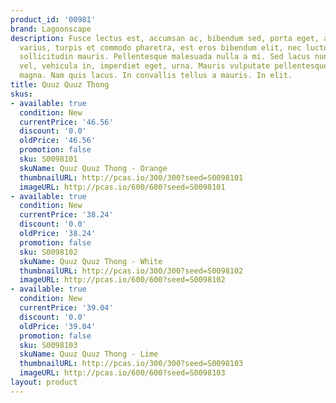 ```yaml
---
product_id: '00981'
brand: Lagoonscape
description: Fusce lectus est, accumsan ac, bibendum sed, porta eget, augue. Nullam
  varius, turpis et commodo pharetra, est eros bibendum elit, nec luctus magna felis
  sollicitudin mauris. Pellentesque malesuada nulla a mi. Sed lacus nunc, fermentum
  vel, vehicula in, imperdiet eget, urna. Mauris vulputate pellentesque leo. Donec
  magna. Nam quis lacus. In convallis tellus a mauris. In elit.
title: Quuz Quuz Thong
skus:
- available: true
  condition: New
  currentPrice: '46.56'
  discount: '0.0'
  oldPrice: '46.56'
  promotion: false
  sku: S0098101
  skuName: Quuz Quuz Thong - Orange
  thumbnailURL: http://pcas.io/300/300?seed=S0098101
  imageURL: http://pcas.io/600/600?seed=S0098101
- available: true
  condition: New
  currentPrice: '38.24'
  discount: '0.0'
  oldPrice: '38.24'
  promotion: false
  sku: S0098102
  skuName: Quuz Quuz Thong - White
  thumbnailURL: http://pcas.io/300/300?seed=S0098102
  imageURL: http://pcas.io/600/600?seed=S0098102
- available: true
  condition: New
  currentPrice: '39.04'
  discount: '0.0'
  oldPrice: '39.04'
  promotion: false
  sku: S0098103
  skuName: Quuz Quuz Thong - Lime
  thumbnailURL: http://pcas.io/300/300?seed=S0098103
  imageURL: http://pcas.io/600/600?seed=S0098103
layout: product
---
```


